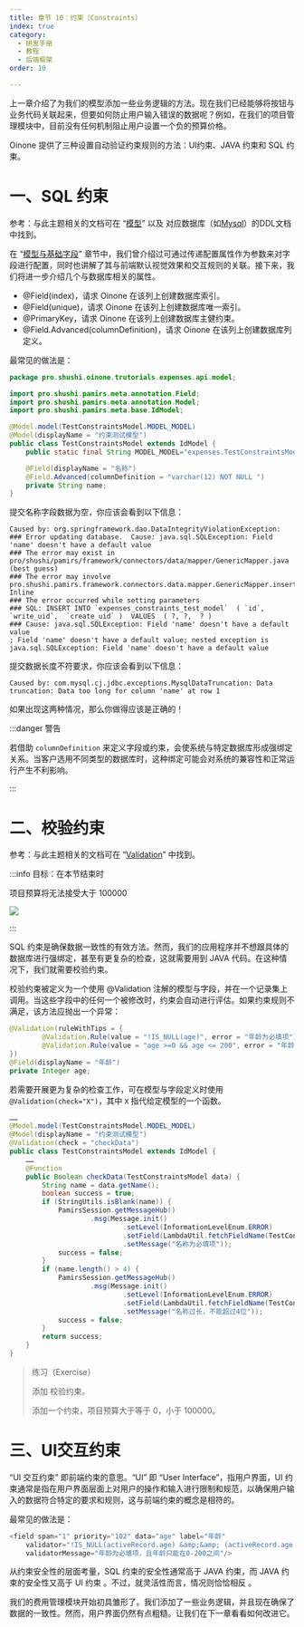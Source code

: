```yaml
---
title: 章节 10：约束（Constraints）
index: true
category:
  - 研发手册
  - 教程
  - 后端框架
order: 10

---
```

上一章介绍了为我们的模型添加一些业务逻辑的方法。现在我们已经能够将按钮与业务代码关联起来，但要如何防止用户输入错误的数据呢？例如，在我们的项目管理模块中，目前没有任何机制阻止用户设置一个负的预算价格。

Oinone 提供了三种设置自动验证约束规则的方法：UI约束、JAVA 约束和 SQL 约束。

# 一、SQL 约束

参考：与此主题相关的文档可在 “[模型](/zh-cn/DevManual/Reference/Back-EndFramework/ORM-API.md)” 以及 对应数据库（如[Mysql](https://dev.mysql.com/doc/refman/8.0/en/create-table.html)）的DDL文档中找到。

在 “[模型与基础字段](/zh-cn/DevManual/Tutorials/Back-endFramework/chapter3-models-and-basic-fields.md)” 章节中，我们曾介绍过可通过传递配置属性作为参数来对字段进行配置，同时也讲解了其与前端默认视觉效果和交互规则的关联。接下来，我们将进一步介绍几个与数据库相关的属性。

+ @Field(index)，请求 Oinone 在该列上创建数据库索引。
+ @Field(unique)，请求 Oinone 在该列上创建数据库唯一索引。
+ @PrimaryKey，请求 Oinone 在该列上创建数据库主健约束。
+ @Field.Advanced(columnDefinition)，请求 Oinone 在该列上创建数据库列定义。

最常见的做法是：

```java
package pro.shushi.oinone.trutorials.expenses.api.model;

import pro.shushi.pamirs.meta.annotation.Field;
import pro.shushi.pamirs.meta.annotation.Model;
import pro.shushi.pamirs.meta.base.IdModel;

@Model.model(TestConstraintsModel.MODEL_MODEL)
@Model(displayName = "约束测试模型")
public class TestConstraintsModel extends IdModel {
    public static final String MODEL_MODEL="expenses.TestConstraintsModel";

    @Field(displayName = "名称")
    @Field.Advanced(columnDefinition = "varchar(12) NOT NULL ")
    private String name;
}
```

提交名称字段数据为空，你应该会看到以下信息：

```shell
Caused by: org.springframework.dao.DataIntegrityViolationException:
### Error updating database.  Cause: java.sql.SQLException: Field 'name' doesn't have a default value
### The error may exist in pro/shushi/pamirs/framework/connectors/data/mapper/GenericMapper.java (best guess)
### The error may involve pro.shushi.pamirs.framework.connectors.data.mapper.GenericMapper.insert-Inline
### The error occurred while setting parameters
### SQL: INSERT INTO `expenses_constraints_test_model`  ( `id`, `write_uid`,  `create_uid` )  VALUES  ( ?, ?,  ? )
### Cause: java.sql.SQLException: Field 'name' doesn't have a default value
; Field 'name' doesn't have a default value; nested exception is java.sql.SQLException: Field 'name' doesn't have a default value
```

提交数据长度不符要求，你应该会看到以下信息：

```shell
Caused by: com.mysql.cj.jdbc.exceptions.MysqlDataTruncation: Data truncation: Data too long for column 'name' at row 1
```

如果出现这两种情况，那么你做得应该是正确的！

:::danger 警告

若借助 `columnDefinition` 来定义字段或约束，会使系统与特定数据库形成强绑定关系。当客户选用不同类型的数据库时，这种绑定可能会对系统的兼容性和正常运行产生不利影响。

:::

# 二、校验约束

参考：与此主题相关的文档可在 “[Validation](/zh-cn/DevManual/Reference/Back-EndFramework/ORM-API.md#2、校验约束-validation)” 中找到。

:::info 目标：在本节结束时

项目预算将无法接受大于 100000

![](https://oinone-jar.oss-cn-zhangjiakou.aliyuncs.com/welcome-document/Development/Tutorial/BackendFramework/chapter-10/info1.gif)

:::

SQL 约束是确保数据一致性的有效方法。然而，我们的应用程序并不想跟具体的数据库进行强绑定，甚至有更复杂的检查，这就需要用到 JAVA 代码。在这种情况下，我们就需要校验约束。

校验约束被定义为一个使用 @Validation 注解的模型与字段，并在一个记录集上调用。当这些字段中的任何一个被修改时，约束会自动进行评估。如果约束规则不满足，该方法应抛出一个异常：

```java
@Validation(ruleWithTips = {
        @Validation.Rule(value = "!IS_NULL(age)", error = "年龄为必填项"),
        @Validation.Rule(value = "age >=0 && age <= 200", error = "年龄只能在0-200之间"),
})
@Field(displayName = "年龄")
private Integer age;
```

若需要开展更为复杂的检查工作，可在模型与字段定义时使用 `@Validation(check="X")`，其中 `X` 指代给定模型的一个函数。

```java
……
@Model.model(TestConstraintsModel.MODEL_MODEL)
@Model(displayName = "约束测试模型")
@Validation(check = "checkData")
public class TestConstraintsModel extends IdModel {
    ……
    @Function
    public Boolean checkData(TestConstraintsModel data) {
        String name = data.getName();
        boolean success = true;
        if (StringUtils.isBlank(name)) {
            PamirsSession.getMessageHub()
                    .msg(Message.init()
                            .setLevel(InformationLevelEnum.ERROR)
                            .setField(LambdaUtil.fetchFieldName(TestConstraintsModel::getName))
                            .setMessage("名称为必填项"));
            success = false;
        }
        if (name.length() > 4) {
            PamirsSession.getMessageHub()
                    .msg(Message.init()
                            .setLevel(InformationLevelEnum.ERROR)
                            .setField(LambdaUtil.fetchFieldName(TestConstraintsModel::getName))
                            .setMessage("名称过长，不能超过4位"));
            success = false;
        }
        return success;
    }
}
```

> 练习（Exercise）
>
> 添加 校验约束。
>
> 添加一个约束，项目预算大于等于 0，小于 100000。

# 三、UI交互约束

“UI 交互约束” 即前端约束的意思。“UI” 即 “User Interface”，指用户界面，UI 约束通常是指在用户界面层面上对用户的操作和输入进行限制和规范，以确保用户输入的数据符合特定的要求和规则，这与前端约束的概念是相符的。

最常见的做法是：

```java
<field span="1" priority="102" data="age" label="年龄"
    validator="!IS_NULL(activeRecord.age) &amp;&amp; (activeRecord.age &gt;=0 &amp;&amp; activeRecord.age &lt;= 200)"
    validatorMessage="年龄为必填项，且年龄只能在0-200之间"/>
```

从约束安全性的层面考量，SQL 约束的安全性通常高于 JAVA 约束，而 JAVA 约束的安全性又高于 UI 约束 。不过，就灵活性而言，情况则恰恰相反 。

我们的费用管理模块开始初具雏形了。我们添加了一些业务逻辑，并且现在确保了数据的一致性。然而，用户界面仍然有点粗糙。让我们在下一章看看如何改进它。





